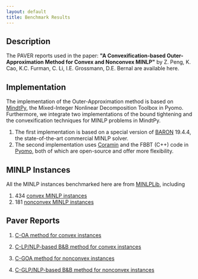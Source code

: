 ```yaml
---
layout: default
title: Benchmark Results
---
```


## Description

The PAVER reports used in the paper: **"A Convexification-based Outer-Approximation Method for Convex and Nonconvex MINLP"** by Z. Peng, K. Cao, K.C. Furman, C. Li, I.E. Grossmann, D.E. Bernal are available here.

## Implementation
The implementation of the Outer-Approximation method is based on [MindtPy](https://pyomo.readthedocs.io/en/stable/contributed_packages/mindtpy.html), the Mixed-Integer Nonlinear Decomposition Toolbox in Pyomo. Furthermore, we integrate two implementations of the bound tightening and the convexification techniques for MINLP problems in MindtPy. 
1. The first implementation is based on a special version of [BARON](https://www.minlp.com/baron-solver) 19.4.4, the state-of-the-art commercial MINLP solver.
2. The second implementation uses [Coramin](https://github.com/Coramin/Coramin) and the FBBT (C++) code in [Pyomo](https://github.com/Pyomo/pyomo), both of which are open-source and offer more flexibility.

## MINLP Instances

All the MINLP instances benchmarked here are from [MINLPLib](http://minlplib.org), including

1. 434 [convex MINLP instances](https://github.com/SECQUOIA/Convexification-based-OA-Benchmark/blob/main/minlp_instances/convex_instances.txt)
2. 181 [nonconvex MINLP instances](https://github.com/SECQUOIA/Convexification-based-OA-Benchmark/blob/main/minlp_instances/nonconvex_instances.txt)

## Paver Reports

1. [C-OA method for convex instances](https://SECQUOIA.github.io/Convexification-based-OA-Benchmark/paver_results/convex/multitree)

2. [C-LP/NLP-based B&B method for convex instances](https://SECQUOIA.github.io/Convexification-based-OA-Benchmark/paver_results/convex/singletree)

3. [C-GOA method for nonconvex instances](https://SECQUOIA.github.io/Convexification-based-OA-Benchmark/paver_results/nonconvex/multitree)

4. [C-GLP/NLP-based B&B method for nonconvex instances](https://SECQUOIA.github.io/Convexification-based-OA-Benchmark/paver_results/nonconvex/singletree)
